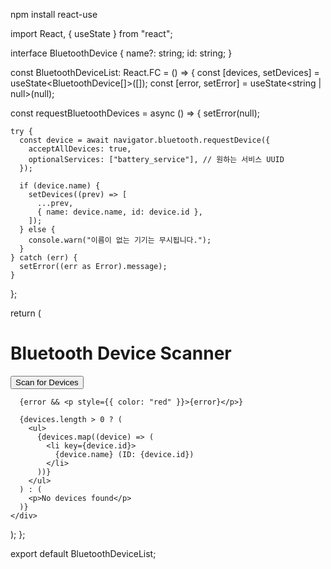 npm install react-use

import React, { useState } from "react";

interface BluetoothDevice {
  name?: string;
  id: string;
}

const BluetoothDeviceList: React.FC = () => {
  const [devices, setDevices] = useState<BluetoothDevice[]>([]);
  const [error, setError] = useState<string | null>(null);

  const requestBluetoothDevices = async () => {
    setError(null);

    try {
      const device = await navigator.bluetooth.requestDevice({
        acceptAllDevices: true,
        optionalServices: ["battery_service"], // 원하는 서비스 UUID
      });

      if (device.name) {
        setDevices((prev) => [
          ...prev,
          { name: device.name, id: device.id },
        ]);
      } else {
        console.warn("이름이 없는 기기는 무시됩니다.");
      }
    } catch (err) {
      setError((err as Error).message);
    }
  };

  return (
    <div>
      <h1>Bluetooth Device Scanner</h1>
      <button onClick={requestBluetoothDevices}>Scan for Devices</button>
      
      {error && <p style={{ color: "red" }}>{error}</p>}
      
      {devices.length > 0 ? (
        <ul>
          {devices.map((device) => (
            <li key={device.id}>
              {device.name} (ID: {device.id})
            </li>
          ))}
        </ul>
      ) : (
        <p>No devices found</p>
      )}
    </div>
  );
};

export default BluetoothDeviceList;